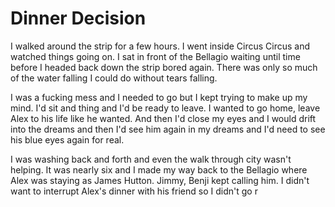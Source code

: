 # Dinner Decision
I walked around the strip for a few hours.  I went inside Circus Circus and watched things going on.  I sat in front of the Bellagio waiting until time before I headed back down the strip bored again.  There was only so much of the water falling I could do without tears falling.  

I was a fucking mess and I needed to go but I kept trying to make up my mind.  I'd sit and thing and I'd be ready to leave.  I wanted to go home, leave Alex to his life like he wanted.  And then I'd close my eyes and I would drift into the dreams and then I'd see him again in my dreams and I'd need to see his blue eyes again for real.

I was washing back and forth and even the walk through city wasn't helping.  It was nearly six and I made my way back to the Bellagio where Alex was staying as James Hutton.  Jimmy, Benji kept calling him.  I didn't want to interrupt Alex's dinner with his friend so I didn't go r
<!--stackedit_data:
eyJoaXN0b3J5IjpbNzAwNTk5MzEwLDg5MzM5NjE0MSwtMjAxMz
g3NjcyNyw5Mjg4MDY5MiwtMTE1MjYyNTk5MywtMTE3Nzc2MTI3
MV19
-->